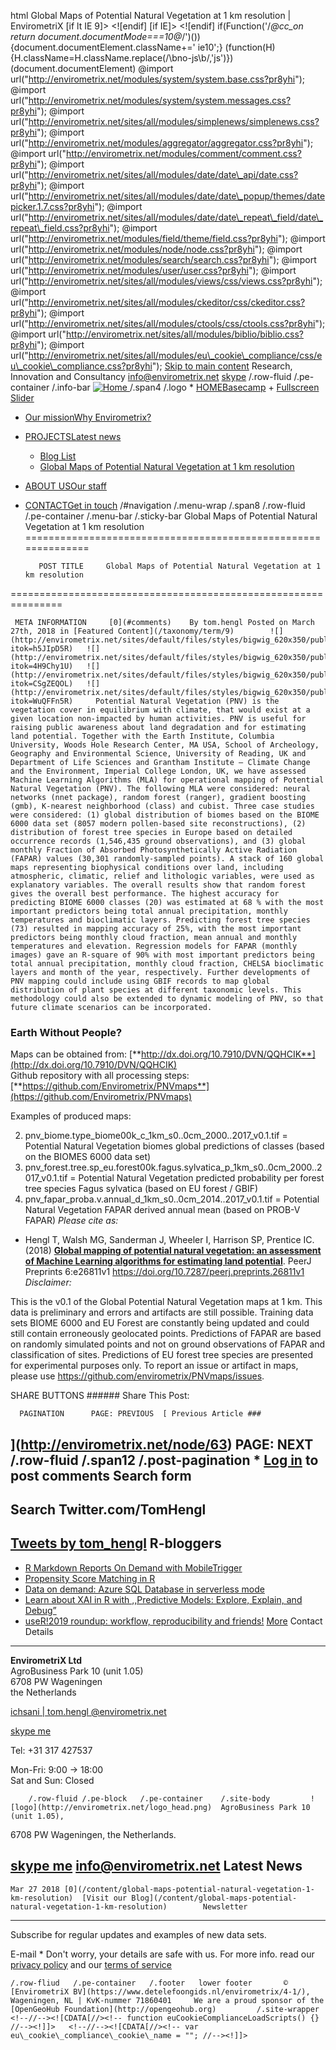 html                 Global Maps of Potential Natural Vegetation at 1 km resolution | EnvirometriX  [if lt IE 9]> <script type="text/javascript">/*@cc\_on'abbr article aside audio canvas details figcaption figure footer header hgroup mark meter nav output progress section summary subline time video'.replace(/\w+/g,function(n){document.createElement(n)})@*/</script> <![endif] [if IE]> <script src="//html5shim.googlecode.com/svn/trunk/html5.js"></script> <style type="text/css" media="all">.fullscreen.front .row-fluid.pe-block{margin-bottom:0;}</style> <![endif] if(Function('/*@cc\_on return document.documentMode===10@*/')()){document.documentElement.className+=' ie10';} (function(H){H.className=H.className.replace(/\bno-js\b/,'js')})(document.documentElement)  @import url("http://envirometrix.net/modules/system/system.base.css?pr8yhi"); @import url("http://envirometrix.net/modules/system/system.messages.css?pr8yhi");   @import url("http://envirometrix.net/sites/all/modules/simplenews/simplenews.css?pr8yhi"); @import url("http://envirometrix.net/modules/aggregator/aggregator.css?pr8yhi"); @import url("http://envirometrix.net/modules/comment/comment.css?pr8yhi"); @import url("http://envirometrix.net/sites/all/modules/date/date\_api/date.css?pr8yhi"); @import url("http://envirometrix.net/sites/all/modules/date/date\_popup/themes/datepicker.1.7.css?pr8yhi"); @import url("http://envirometrix.net/sites/all/modules/date/date\_repeat\_field/date\_repeat\_field.css?pr8yhi"); @import url("http://envirometrix.net/modules/field/theme/field.css?pr8yhi"); @import url("http://envirometrix.net/modules/node/node.css?pr8yhi"); @import url("http://envirometrix.net/modules/search/search.css?pr8yhi"); @import url("http://envirometrix.net/modules/user/user.css?pr8yhi"); @import url("http://envirometrix.net/sites/all/modules/views/css/views.css?pr8yhi"); @import url("http://envirometrix.net/sites/all/modules/ckeditor/css/ckeditor.css?pr8yhi");   @import url("http://envirometrix.net/sites/all/modules/ctools/css/ctools.css?pr8yhi"); @import url("http://envirometrix.net/sites/all/modules/biblio/biblio.css?pr8yhi"); @import url("http://envirometrix.net/sites/all/modules/eu\_cookie\_compliance/css/eu\_cookie\_compliance.css?pr8yhi");   <!--/*--><![CDATA[/*><!--*/ body{background-color:#eeeeee !important;} #sliding-popup.sliding-popup-bottom,#sliding-popup.sliding-popup-bottom .eu-cookie-withdraw-banner,.eu-cookie-withdraw-tab{background:#0779bf;}#sliding-popup.sliding-popup-bottom.eu-cookie-withdraw-wrapper{background:transparent}#sliding-popup .popup-content #popup-text h1,#sliding-popup .popup-content #popup-text h2,#sliding-popup .popup-content #popup-text h3,#sliding-popup .popup-content #popup-text p,.eu-cookie-compliance-more-button,.eu-cookie-compliance-secondary-button,.eu-cookie-withdraw-tab{color:#fff !important;}.eu-cookie-withdraw-tab{border-color:#fff;} /*]]>*/-->   @import url("http://envirometrix.net/sites/all/themes/bigwig/css/entypo-icon-font.css?pr8yhi"); @import url("http://envirometrix.net/sites/all/themes/bigwig/theme/compressed/template.min.css?pr8yhi"); @import url("http://envirometrix.net/sites/all/themes/bigwig/css/slider.css?pr8yhi"); @import url("http://envirometrix.net/sites/all/themes/bigwig/css/color.css?pr8yhi"); @import url("http://envirometrix.net/sites/all/themes/bigwig/css/custom.css?pr8yhi");            <!--//--><![CDATA[//><!-- jQuery.extend(Drupal.settings, {"basePath":"\/","pathPrefix":"","ajaxPageState":{"theme":"bigwig","theme\_token":"xYGFI6dlDgxbwvm7D2i3fSUr3fU8hgfWgpVX8tGeWfk","js":{"0":1,"1":1,"modules\/statistics\/statistics.js":1,"\/\/platform.twitter.com\/widgets.js":1,"sites\/all\/modules\/eu\_cookie\_compliance\/js\/eu\_cookie\_compliance.js":1,"misc\/jquery-extend-3.4.0.js":1,"misc\/jquery.once.js":1,"misc\/drupal.js":1,"https:\/\/maps.googleapis.com\/maps\/api\/js?key=AIzaSyAcm19rm3nqlSlT9b\_1EUncrNfKMASXTH4\u0026v=3.26":1,"sites\/all\/modules\/eu\_cookie\_compliance\/js\/jquery.cookie-1.4.1.min.js":1,"sites\/all\/modules\/ip\_geoloc\/js\/ip\_geoloc\_current\_location.js":1,"sites\/all\/themes\/bigwig\/theme\/compressed\/template.min.js":1,"sites\/all\/themes\/bigwig\/js\/bigwig.js":1},"css":{"modules\/system\/system.base.css":1,"modules\/system\/system.messages.css":1,"sites\/all\/modules\/simplenews\/simplenews.css":1,"modules\/aggregator\/aggregator.css":1,"modules\/comment\/comment.css":1,"sites\/all\/modules\/date\/date\_api\/date.css":1,"sites\/all\/modules\/date\/date\_popup\/themes\/datepicker.1.7.css":1,"sites\/all\/modules\/date\/date\_repeat\_field\/date\_repeat\_field.css":1,"modules\/field\/theme\/field.css":1,"modules\/node\/node.css":1,"modules\/search\/search.css":1,"modules\/user\/user.css":1,"sites\/all\/modules\/views\/css\/views.css":1,"sites\/all\/modules\/ckeditor\/css\/ckeditor.css":1,"sites\/all\/modules\/ctools\/css\/ctools.css":1,"sites\/all\/modules\/biblio\/biblio.css":1,"sites\/all\/modules\/eu\_cookie\_compliance\/css\/eu\_cookie\_compliance.css":1,"1":1,"0":1,"sites\/all\/themes\/bigwig\/css\/entypo-icon-font.css":1,"sites\/all\/themes\/bigwig\/theme\/compressed\/template.min.css":1,"sites\/all\/themes\/bigwig\/css\/slider.css":1,"sites\/all\/themes\/bigwig\/css\/color.css":1,"sites\/all\/themes\/bigwig\/css\/custom.css":1}},"ip\_geoloc\_menu\_callback":"http:\/\/envirometrix.net\/js\/ip\_geoloc\/current\_location","ip\_geoloc\_refresh\_page":false,"ip\_geoloc\_reverse\_geocode":true,"urlIsAjaxTrusted":{"\/content\/global-maps-potential-natural-vegetation-1-km-resolution":true},"eu\_cookie\_compliance":{"popup\_enabled":true,"popup\_agreed\_enabled":false,"popup\_hide\_agreed":false,"popup\_clicking\_confirmation":true,"popup\_scrolling\_confirmation":false,"popup\_html\_info":"\u003Cdiv\u003E\n \u003Cdiv class =\u0022popup-content info\u0022\u003E\n \u003Cdiv id=\u0022popup-text\u0022\u003E\n \u003Ch2\u003EWe use cookies on this site to enhance your user experience\u003C\/h2\u003E\u003Cp\u003EBy clicking any link on this page you are giving your consent for us to set cookies.\u003C\/p\u003E \u003Cbutton type=\u0022button\u0022 class=\u0022find-more-button eu-cookie-compliance-more-button\u0022\u003EMore info\u003C\/button\u003E\n \u003C\/div\u003E\n \u003Cdiv id=\u0022popup-buttons\u0022\u003E\n \u003Cbutton type=\u0022button\u0022 class=\u0022agree-button eu-cookie-compliance-default-button\u0022\u003EOK, I agree\u003C\/button\u003E\n \u003C\/div\u003E\n \u003C\/div\u003E\n\u003C\/div\u003E","use\_mobile\_message":false,"mobile\_popup\_html\_info":"\u003Cdiv\u003E\n \u003Cdiv class =\u0022popup-content info\u0022\u003E\n \u003Cdiv id=\u0022popup-text\u0022\u003E\n \u003Cbutton type=\u0022button\u0022 class=\u0022find-more-button eu-cookie-compliance-more-button\u0022\u003EMore info\u003C\/button\u003E\n \u003C\/div\u003E\n \u003Cdiv id=\u0022popup-buttons\u0022\u003E\n \u003Cbutton type=\u0022button\u0022 class=\u0022agree-button eu-cookie-compliance-default-button\u0022\u003EOK, I agree\u003C\/button\u003E\n \u003C\/div\u003E\n \u003C\/div\u003E\n\u003C\/div\u003E\n","mobile\_breakpoint":"768","popup\_html\_agreed":"\u003Cdiv\u003E\n \u003Cdiv class =\u0022popup-content agreed\u0022\u003E\n \u003Cdiv id=\u0022popup-text\u0022\u003E\n \u003Ch2\u003EThank you for accepting cookies\u003C\/h2\u003E\u003Cp\u003EYou can now hide this message or find out more about cookies.\u003C\/p\u003E \u003C\/div\u003E\n \u003Cdiv id=\u0022popup-buttons\u0022\u003E\n \u003Cbutton type=\u0022button\u0022 class=\u0022hide-popup-button eu-cookie-compliance-hide-button\u0022\u003EHide\u003C\/button\u003E\n \u003Cbutton type=\u0022button\u0022 class=\u0022find-more-button eu-cookie-compliance-more-button-thank-you\u0022 \u003EMore info\u003C\/button\u003E\n \u003C\/div\u003E\n \u003C\/div\u003E\n\u003C\/div\u003E","popup\_use\_bare\_css":false,"popup\_height":"auto","popup\_width":"100%","popup\_delay":1000,"popup\_link":"\/","popup\_link\_new\_window":1,"popup\_position":null,"popup\_language":"en","store\_consent":false,"better\_support\_for\_screen\_readers":0,"reload\_page":0,"domain":"","popup\_eu\_only\_js":0,"cookie\_lifetime":100,"cookie\_session":false,"disagree\_do\_not\_show\_popup":0,"method":"default","whitelisted\_cookies":"","withdraw\_markup":"\u003Cbutton type=\u0022button\u0022 class=\u0022eu-cookie-withdraw-tab\u0022\u003EPrivacy settings\u003C\/button\u003E\n\u003Cdiv class=\u0022eu-cookie-withdraw-banner\u0022\u003E\n \u003Cdiv class=\u0022popup-content info\u0022\u003E\n \u003Cdiv id=\u0022popup-text\u0022\u003E\n \u003Ch2\u003EWe use cookies on this site to enhance your user experience\u003C\/h2\u003E\u003Cp\u003EYou have given your consent for us to set cookies.\u003C\/p\u003E \u003C\/div\u003E\n \u003Cdiv id=\u0022popup-buttons\u0022\u003E\n \u003Cbutton type=\u0022button\u0022 class=\u0022eu-cookie-withdraw-button\u0022\u003EWithdraw consent\u003C\/button\u003E\n \u003C\/div\u003E\n \u003C\/div\u003E\n\u003C\/div\u003E\n","withdraw\_enabled":false},"statistics":{"data":{"nid":"64"},"url":"\/modules\/statistics\/statistics.php"}}); //--><!]]>     [Skip to main content](#main-content)         Research, Innovation and Consultancy      [info@envirometrix.net](mailto:info@envirometrix.net) [skype](skype:ichsani.wheeler?chat) [](https://github.com/envirometrix) [](https://twitter.com/IchsaniWheeler) [](https://www.linkedin.com/company/envirometrix/)     /.row-fluid   /.pe-container   /.info-bar      [ ![Home](http://envirometrix.net/sites/all/themes/bigwig/logo.png) ](/ "Home")  /.span4 /.logo    * [HOMEBasecamp](http://envirometrix.net)
	+ [Fullscreen Slider](http://envirometrix.net)
	 
 * [Our missionWhy Envirometrix?](http://envirometrix.net/node/4)
 * [PROJECTSLatest news](http://envirometrix.net/blog)
	+ [Blog List](http://envirometrix.net/blog)
	 + [Global Maps of Potential Natural Vegetation at 1 km resolution](http://envirometrix.net/node/64)
	 
 * [ABOUT USOur staff](http://envirometrix.net/staff)
 * [CONTACTGet in touch](http://envirometrix.net/contact)
    /#navigation    /.menu-wrap /.span8   /.row-fluid   /.pe-container   /.menu-bar    /.sticky-bar      Global Maps of Potential Natural Vegetation at 1 km resolution
==============================================================

          POST TITLE     Global Maps of Potential Natural Vegetation at 1 km resolution
===============================================================

     META INFORMATION     [0](#comments)    By tom.hengl Posted on March 27th, 2018 in [Featured Content](/taxonomy/term/9)        ![](http://envirometrix.net/sites/default/files/styles/bigwig_620x350/public/Fig_global_biomes_map.png?itok=h5JIpD5R)   ![](http://envirometrix.net/sites/default/files/styles/bigwig_620x350/public/Fig_FAPAR_predicted_global.png?itok=4H9Chy1U)   ![](http://envirometrix.net/sites/default/files/styles/bigwig_620x350/public/Fig_actual_vs_potential_FAPAR_Feb_SSA.png?itok=CSgZEQOL)   ![](http://envirometrix.net/sites/default/files/styles/bigwig_620x350/public/Fig_EU_forest_species_map.png?itok=WuQFFn5R)     Potential Natural Vegetation (PNV) is the vegetation cover in equilibrium with climate, that would exist at a given location non-impacted by human activities. PNV is useful for raising public awareness about land degradation and for estimating land potential. Together with the Earth Institute, Columbia University, Woods Hole Research Center, MA USA, School of Archeology, Geography and Environmental Science, University of Reading, UK and Department of Life Sciences and Grantham Institute — Climate Change and the Environment, Imperial College London, UK, we have assessed Machine Learning Algorithms (MLA) for operational mapping of Potential Natural Vegetation (PNV). The following MLA were considered: neural networks (nnet package), random forest (ranger), gradient boosting (gmb), K-nearest neighborhood (class) and cubist. Three case studies were considered: (1) global distribution of biomes based on the BIOME 6000 data set (8057 modern pollen-based site reconstructions), (2) distribution of forest tree species in Europe based on detailed occurrence records (1,546,435 ground observations), and (3) global monthly Fraction of Absorbed Photosynthetically Active Radiation (FAPAR) values (30,301 randomly-sampled points). A stack of 160 global maps representing biophysical conditions over land, including atmospheric, climatic, relief and lithologic variables, were used as explanatory variables. The overall results show that random forest gives the overall best performance. The highest accuracy for predicting BIOME 6000 classes (20) was estimated at 68 % with the most important predictors being total annual precipitation, monthly temperatures and bioclimatic layers. Predicting forest tree species (73) resulted in mapping accuracy of 25%, with the most important predictors being monthly cloud fraction, mean annual and monthly temperatures and elevation. Regression models for FAPAR (monthly images) gave an R-square of 90% with most important predictors being total annual precipitation, monthly cloud fraction, CHELSA bioclimatic layers and month of the year, respectively. Further developments of PNV mapping could include using GBIF records to map global distribution of plant species at different taxonomic levels. This methodology could also be extended to dynamic modeling of PNV, so that future climate scenarios can be incorporated.

 ### Earth Without People?

 Maps can be obtained from: [**http://dx.doi.org/10.7910/DVN/QQHCIK**](http://dx.doi.org/10.7910/DVN/QQHCIK)   
 Github repository with all processing steps: [**https://github.com/Envirometrix/PNVmaps**](https://github.com/Envirometrix/PNVmaps)

  Examples of produced maps:

  2. pnv\_biome.type\_biome00k\_c\_1km\_s0..0cm\_2000..2017\_v0.1.tif = Potential Natural Vegetation biomes global predictions of classes (based on the BIOMES 6000 data set)
 4. pnv\_forest.tree.sp\_eu.forest00k.fagus.sylvatica\_p\_1km\_s0..0cm\_2000..2017\_v0.1.tif = Potential Natural Vegetation predicted probability per forest tree species Fagus sylvatica (based on EU forest / GBIF)
 6. pnv\_fapar\_proba.v.annual\_d\_1km\_s0..0cm\_2014..2017\_v0.1.tif = Potential Natural Vegetation FAPAR derived annual mean (based on PROB-V FAPAR)
    *Please cite as:*

  * Hengl T, Walsh MG, Sanderman J, Wheeler I, Harrison SP, Prentice IC. (2018) [**Global mapping of potential natural vegetation: an assessment of Machine Learning algorithms for estimating land potential**](https://peerj.com/preprints/26811/). PeerJ Preprints 6:e26811v1 https://doi.org/10.7287/peerj.preprints.26811v1
   *Disclaimer:*

 This is the v0.1 of the Global Potential Natural Vegetation maps at 1 km. This data is preliminary and errors and artifacts are still possible. Training data sets BIOME 6000 and EU Forest are constantly being updated and could still contain erroneously geolocated points. Predictions of FAPAR are based on randomly simulated points and not on ground observations of FAPAR and classification of sites. Predictions of EU forest tree species are presented for experimental purposes only. To report an issue or artifact in maps, please use <https://github.com/envirometrix/PNVmaps/issues>.

  SHARE BUTTONS   ###### Share This Post:

      PAGINATION      PAGE: PREVIOUS  [ Previous Article ### 

   ](http://envirometrix.net/node/63)  PAGE: NEXT   /.row-fluid   /.span12   /.post-pagination  * [Log in](/user/login?destination=node/64%23comment-form) to post comments
         Search form
-----------

  Search          Twitter.com/TomHengl
---------------------

 [Tweets by tom\_hengl](https://twitter.com/tom_hengl)   R-bloggers
-----------

 * [R Markdown Reports On Demand with MobileTrigger](http://feedproxy.google.com/~r/RBloggers/~3/MN-kV7SLoLc/) 
 * [Propensity Score Matching in R](http://feedproxy.google.com/~r/RBloggers/~3/-L5RiTxG4tM/) 
 * [Data on demand: Azure SQL Database in serverless mode](http://feedproxy.google.com/~r/RBloggers/~3/__iv2qnppM8/) 
 * [Learn about XAI in R with ,,Predictive Models: Explore, Explain, and Debug”](http://feedproxy.google.com/~r/RBloggers/~3/QUeyZUp8d48/) 
 * [useR!2019 roundup: workflow, reproducibility and friends!](http://feedproxy.google.com/~r/RBloggers/~3/7qDW_1s1NW8/) 
 [More](/aggregator/sources/1 "View this feed's recent news.")   Contact Details
----------------

   **EnvirometriX Ltd**  
 AgroBusiness Park 10 (unit 1.05)  
 6708 PW Wageningen  
 the Netherlands

   [ichsani | tom.hengl @envirometrix.net](mailto:ichsani@envirometrix.net&cc=tom.hengl@envirometrix.net)

   [skype me](skype:ichsani.wheeler?chat)

 Tel: +31 317 427537

   Mon-Fri: 9:00 → 18:00  
 Sat and Sun: Closed

        /.row-fluid /.pe-block   /.pe-container    /.site-body         ![logo](http://envirometrix.net/logo_head.png)  AgroBusiness Park 10 (unit 1.05),  
 6708 PW Wageningen, the Netherlands.

 [skype me](skype:ichsani.wheeler?chat) [info@envirometrix.net](mailto:info@envirometrix.net)  [](https://github.com/envirometrix) [](https://twitter.com/IchsaniWheeler) [](https://www.linkedin.com/company/envirometrix/)      Latest News
------------

    Mar 27 2018 [0](/content/global-maps-potential-natural-vegetation-1-km-resolution)  [Visit our Blog](/content/global-maps-potential-natural-vegetation-1-km-resolution)        Newsletter
-----------

 Subscribe for regular updates and examples of new data sets.

  E-mail *      Don't worry, your details are safe with us. For more info. read our [privacy policy](https://envirometrix.net/content/privacy-policy) and our [terms of service](http://envirometrix.net/content/terms-service)

    /.row-fliud   /.pe-container   /.footer   lower footer       © [EnvirometriX BV](https://www.detelefoongids.nl/envirometrix/4-1/), Wageningen, NL | KvK-nummer 71860401     We are a proud sponsor of the [OpenGeoHub Foundation](http://opengeohub.org)         /.site-wrapper   <!--//--><![CDATA[//><!-- function euCookieComplianceLoadScripts() {} //--><!]]>   <!--//--><![CDATA[//><!-- var eu\_cookie\_compliance\_cookie\_name = ""; //--><!]]>